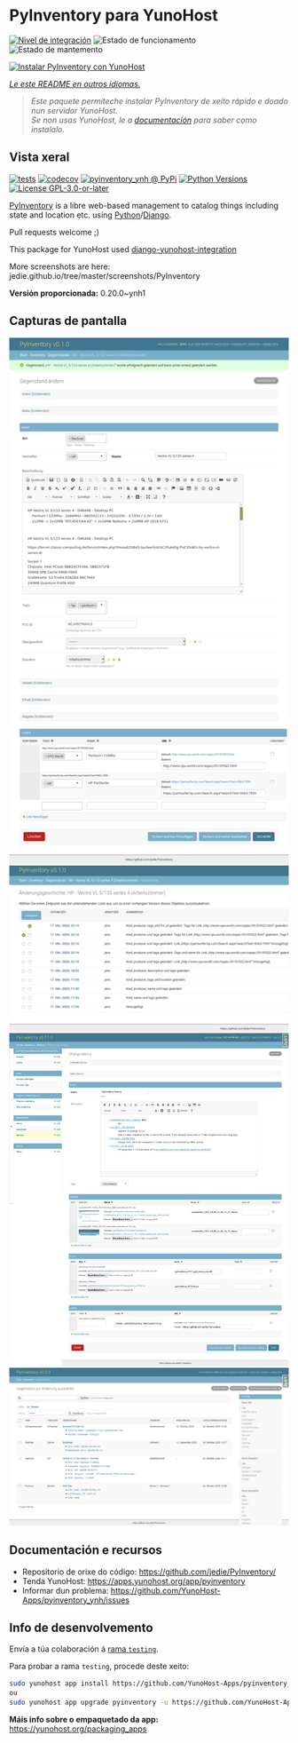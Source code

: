 <!--
NOTA: Este README foi creado automáticamente por <https://github.com/YunoHost/apps/tree/master/tools/readme_generator>
NON debe editarse manualmente.
-->

# PyInventory para YunoHost

[![Nivel de integración](https://dash.yunohost.org/integration/pyinventory.svg)](https://ci-apps.yunohost.org/ci/apps/pyinventory/) ![Estado de funcionamento](https://ci-apps.yunohost.org/ci/badges/pyinventory.status.svg) ![Estado de mantemento](https://ci-apps.yunohost.org/ci/badges/pyinventory.maintain.svg)

[![Instalar PyInventory con YunoHost](https://install-app.yunohost.org/install-with-yunohost.svg)](https://install-app.yunohost.org/?app=pyinventory)

*[Le este README en outros idiomas.](./ALL_README.md)*

> *Este paquete permíteche instalar PyInventory de xeito rápido e doado nun servidor YunoHost.*  
> *Se non usas YunoHost, le a [documentación](https://yunohost.org/install) para saber como instalalo.*

## Vista xeral

[![tests](https://github.com/YunoHost-Apps/pyinventory_ynh/actions/workflows/tests.yml/badge.svg?branch=main)](https://github.com/YunoHost-Apps/pyinventory_ynh/actions/workflows/tests.yml)
[![codecov](https://codecov.io/github/jedie/pyinventory_ynh/branch/main/graph/badge.svg)](https://app.codecov.io/github/jedie/pyinventory_ynh)
[![pyinventory_ynh @ PyPi](https://img.shields.io/pypi/v/pyinventory_ynh?label=pyinventory_ynh%20%40%20PyPi)](https://pypi.org/project/pyinventory_ynh/)
[![Python Versions](https://img.shields.io/pypi/pyversions/pyinventory_ynh)](https://github.com/YunoHost-Apps/pyinventory_ynh/blob/main/pyproject.toml)
[![License GPL-3.0-or-later](https://img.shields.io/pypi/l/pyinventory_ynh)](https://github.com/YunoHost-Apps/pyinventory_ynh/blob/main/LICENSE)

[PyInventory](https://github.com/jedie/PyInventory) is a libre web-based management to catalog things including state and location etc. using [Python](https://www.python.org/)/[Django](https://www.djangoproject.com/).

Pull requests welcome ;)

This package for YunoHost used [django-yunohost-integration](https://github.com/YunoHost-Apps/django_yunohost_integration)

More screenshots are here: jedie.github.io/tree/master/screenshots/PyInventory


**Versión proporcionada:** 0.20.0~ynh1

## Capturas de pantalla

![Captura de pantalla de PyInventory](./doc/screenshots/pyinventory_v010_screenshot_2.png)
![Captura de pantalla de PyInventory](./doc/screenshots/pyinventory_v010_screenshot_3.png)
![Captura de pantalla de PyInventory](./doc/screenshots/pyinventory_v0110_screenshot_memo_1.png)
![Captura de pantalla de PyInventory](./doc/screenshots/pyinventory_v020_screenshot_1.png)

## Documentación e recursos

- Repositorio de orixe do código: <https://github.com/jedie/PyInventory/>
- Tenda YunoHost: <https://apps.yunohost.org/app/pyinventory>
- Informar dun problema: <https://github.com/YunoHost-Apps/pyinventory_ynh/issues>

## Info de desenvolvemento

Envía a túa colaboración á [rama `testing`](https://github.com/YunoHost-Apps/pyinventory_ynh/tree/testing).

Para probar a rama `testing`, procede deste xeito:

```bash
sudo yunohost app install https://github.com/YunoHost-Apps/pyinventory_ynh/tree/testing --debug
ou
sudo yunohost app upgrade pyinventory -u https://github.com/YunoHost-Apps/pyinventory_ynh/tree/testing --debug
```

**Máis info sobre o empaquetado da app:** <https://yunohost.org/packaging_apps>
